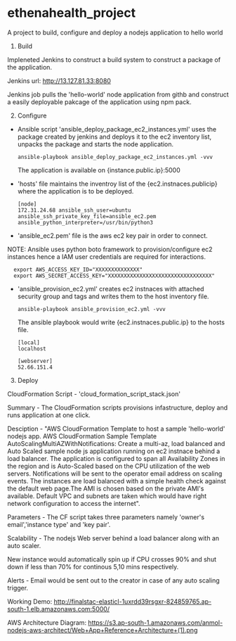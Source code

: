 # ethenahealth_project
A project to build, configure and deploy a nodejs application to hello world

1. Build 

  Impleneted Jenkins to construct a build system to construct a package of the application.

  Jenkins url: http://13.127.81.33:8080

  Jenkins job pulls the 'hello-world' node application from githb and construct a easily deployable pakcage of the application using npm   pack.




2. Configure

- Ansible script 'ansible_deploy_package_ec2_instances.yml' uses the package created by jenkins and deploys it to the ec2 inventory list, unpacks the package and starts the node application.


      ansible-playbook ansible_deploy_package_ec2_instances.yml -vvv


  The application is available on {instance.public.ip}:5000


- 'hosts' file maintains the inventroy list of the {ec2.instnaces.publicip} where the application is to be deployed.
                        
      [node]
      172.31.24.68 ansible_ssh_user=ubuntu ansible_ssh_private_key_file=ansible_ec2.pem ansible_python_interpreter=/usr/bin/python3


- 'ansible_ec2.pem' file is the aws ec2 key pair in order to connect.



NOTE: Ansible uses python boto framework to provision/configure ec2 instances hence a IAM user credentials are required for       interactions.

      export AWS_ACCESS_KEY_ID="XXXXXXXXXXXXXX"
      export AWS_SECRET_ACCESS_KEY="XXXXXXXXXXXXXXXXXXXXXXXXXXXXXXXXX"



- 'ansible_provision_ec2.yml' creates ec2 instnaces with attached security group and tags and writes them to the host inventory file.
  
  
      ansible-playbook ansible_provision_ec2.yml -vvv

  
  The ansible playbook would write {ec2.instnaces.public.ip} to the hosts file.

      [local]
      localhost

      [webserver]
      52.66.151.4



3. Deploy

  CloudFormation Script - 'cloud_formation_script_stack.json'

  Summary - The CloudFormation scripts provisions infastructure, deploy and runs application at one click.

  Desciption - "AWS CloudFormation Template to host a sample 'hello-world' nodejs app. AWS CloudFormation Sample Template   AutoScalingMultiAZWithNotifications: Create a multi-az, load balanced and Auto Scaled sample node js application running on ec2 instnace behind a load balancer. The application is configured to span all Availability Zones in the region and is Auto-Scaled based on the CPU utilization of the web servers. Notifications will be sent to the operator email address on scaling events. The instances are load balanced with a simple health check against the default web page.The AMI is chosen based on the private AMI's available. Default VPC and subnets are taken which would have right network configuration to access the internet".

  Parameters - The CF script takes three parameters namely 'owner's email','instance type' and 'key pair'.

  Scalability - The nodejs Web server behind a load balancer along with an auto scaler.
              
  New instance would automatically spin up if CPU crosses 90% and shut down if less than 70% for continous 5,10 mins respectively.

  Alerts - Email would be sent out to the creator in case of any auto scaling trigger.

  Working Demo: http://finalstac-elasticl-1uxrdd39rsgxr-824859765.ap-south-1.elb.amazonaws.com:5000/

  AWS Architecture Diagram: https://s3.ap-south-1.amazonaws.com/anmol-nodejs-aws-architect/Web+App+Reference+Architecture+(1).png

